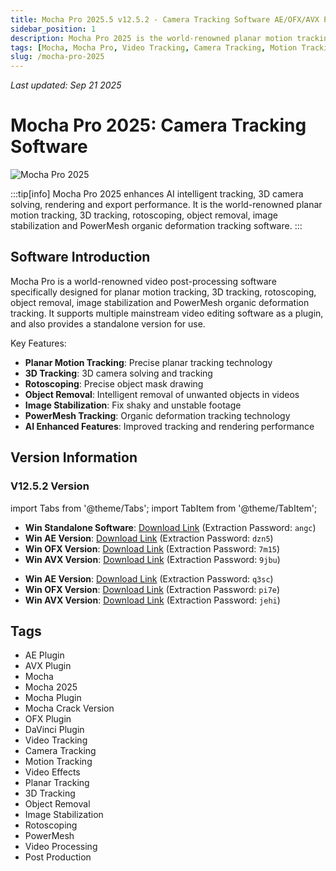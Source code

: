 ```yaml
---
title: Mocha Pro 2025.5 v12.5.2 - Camera Tracking Software AE/OFX/AVX Plugin Win Crack Version
sidebar_position: 1
description: Mocha Pro 2025 is the world-renowned planar motion tracking, 3D tracking, rotoscoping, object removal, image stabilization and PowerMesh organic deformation tracking software.
tags: [Mocha, Mocha Pro, Video Tracking, Camera Tracking, Motion Tracking, Video Effects, AE Plugin, OFX Plugin, AVX Plugin, DaVinci Plugin]
slug: /mocha-pro-2025
---
```

<!--Above is frontmatter Part-generate depend on content meet Google Seo, you need to balance automation efficiency with Google's core ranking factors—especially E-E-A-T (Experience, Expertise, Authoritativeness, Trustworthiness) -->
*Last updated: Sep 21 2025*<!--generate depend on file modified time -->

<!--First Part-This is Title -->
# Mocha Pro 2025: Camera Tracking Software

<!--Second Part-This is First Banner -->
![Mocha Pro 2025](https://www.gfxcamp.com/wp-content/uploads/2025/02/Mocha-2025.jpg)

:::tip[info]
Mocha Pro 2025 enhances AI intelligent tracking, 3D camera solving, rendering and export performance. It is the world-renowned planar motion tracking, 3D tracking, rotoscoping, object removal, image stabilization and PowerMesh organic deformation tracking software.
:::

## Software Introduction

Mocha Pro is a world-renowned video post-processing software specifically designed for planar motion tracking, 3D tracking, rotoscoping, object removal, image stabilization and PowerMesh organic deformation tracking. It supports multiple mainstream video editing software as a plugin, and also provides a standalone version for use.

Key Features:
- **Planar Motion Tracking**: Precise planar tracking technology
- **3D Tracking**: 3D camera solving and tracking
- **Rotoscoping**: Precise object mask drawing
- **Object Removal**: Intelligent removal of unwanted objects in videos
- **Image Stabilization**: Fix shaky and unstable footage
- **PowerMesh Tracking**: Organic deformation tracking technology
- **AI Enhanced Features**: Improved tracking and rendering performance

## Version Information

### V12.5.2 Version

import Tabs from '@theme/Tabs';
import TabItem from '@theme/TabItem';

<Tabs>
  <TabItem value="v12.5.2" label="V12.5.2 Version" default>
    <ul>
      <li><strong>Win Standalone Software</strong>: <a href="https://pan.baidu.com/s/1fHhJ8LWeVO0oebrhp6OVDg?pwd=angc">Download Link</a> (Extraction Password: <code>angc</code>)</li>
      <li><strong>Win AE Version</strong>: <a href="https://pan.baidu.com/s/1vrjZbrNo5v8aNsBaxBJRmQ?pwd=dzn5">Download Link</a> (Extraction Password: <code>dzn5</code>)</li>
      <li><strong>Win OFX Version</strong>: <a href="https://pan.baidu.com/s/1S_mGyMd_rMjm0FNCGnIUbQ?pwd=7m15">Download Link</a> (Extraction Password: <code>7m15</code>)</li>
      <li><strong>Win AVX Version</strong>: <a href="https://pan.baidu.com/s/1yJb3jFgQggT8XqLPnCORDw?pwd=9jbu">Download Link</a> (Extraction Password: <code>9jbu</code>)</li>
    </ul>
  </TabItem>
  <TabItem value="v12.0.3" label="V12.0.3 Version">
    <ul>
      <li><strong>Win AE Version</strong>: <a href="https://pan.baidu.com/s/19SpJYc6oiQX-ANKXa31j-Q?pwd=q3sc">Download Link</a> (Extraction Password: <code>q3sc</code>)</li>
      <li><strong>Win OFX Version</strong>: <a href="https://pan.baidu.com/s/1DxEPzLcXdJYEEb0v2PTgPA?pwd=pi7e">Download Link</a> (Extraction Password: <code>pi7e</code>)</li>
      <li><strong>Win AVX Version</strong>: <a href="https://pan.baidu.com/s/108E20Ww6bip-hVcbZ3_yaw?pwd=jehi">Download Link</a> (Extraction Password: <code>jehi</code>)</li>
    </ul>
  </TabItem>
</Tabs>

## Tags

- AE Plugin
- AVX Plugin
- Mocha
- Mocha 2025
- Mocha Plugin
- Mocha Crack Version
- OFX Plugin
- DaVinci Plugin
- Video Tracking
- Camera Tracking
- Motion Tracking
- Video Effects
- Planar Tracking
- 3D Tracking
- Object Removal
- Image Stabilization
- Rotoscoping
- PowerMesh
- Video Processing
- Post Production
